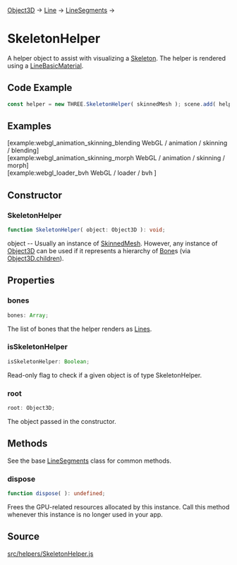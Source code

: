[Object3D](en\core\Object3D.html) → [Line](en\objects\Line.html) →
[LineSegments](en\objects\LineSegments.html) →

# SkeletonHelper

A helper object to assist with visualizing a
[Skeleton](en\objects\Skeleton.html). The helper is rendered using a
[LineBasicMaterial](en\materials\LineBasicMaterial.html).

## Code Example

  
```ts  
const helper = new THREE.SkeletonHelper( skinnedMesh ); scene.add( helper );  
```  

## Examples

[example:webgl_animation_skinning_blending WebGL / animation / skinning /
blending]  
[example:webgl_animation_skinning_morph WebGL / animation / skinning / morph]  
[example:webgl_loader_bvh WebGL / loader / bvh ]

## Constructor

### SkeletonHelper

  
  
```ts  
function SkeletonHelper( object: Object3D ): void;  
```  

object -- Usually an instance of [SkinnedMesh](en\objects\SkinnedMesh.html).
However, any instance of [Object3D](en\core\Object3D.html) can be used if it
represents a hierarchy of [Bone](en\objects\Bone.html)s (via
[Object3D.children](#)).

## Properties

### bones

  
  
```ts  
bones: Array;  
```  

The list of bones that the helper renders as [Lines](en\objects\Line.html).

### isSkeletonHelper

  
  
```ts  
isSkeletonHelper: Boolean;  
```  

Read-only flag to check if a given object is of type SkeletonHelper.

### root

  
  
```ts  
root: Object3D;  
```  

The object passed in the constructor.

## Methods

See the base [LineSegments](en\objects\LineSegments.html) class for common
methods.

### dispose

  
  
```ts  
function dispose( ): undefined;  
```  

Frees the GPU-related resources allocated by this instance. Call this method
whenever this instance is no longer used in your app.

## Source

<a
href="https://github.com/mrdoob/three.js/blob/master/src/helpers/SkeletonHelper.js">src/helpers/SkeletonHelper.js</a>

